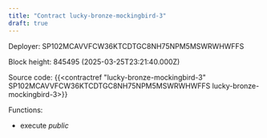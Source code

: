 ```yaml
---
title: "Contract lucky-bronze-mockingbird-3"
draft: true
---
```

Deployer: SP102MCAVVFCW36KTCDTGC8NH75NPM5MSWRWHWFFS


 



Block height: 845495 (2025-03-25T23:21:40.000Z)

Source code: {{<contractref "lucky-bronze-mockingbird-3" SP102MCAVVFCW36KTCDTGC8NH75NPM5MSWRWHWFFS lucky-bronze-mockingbird-3>}}

Functions:

* execute _public_
